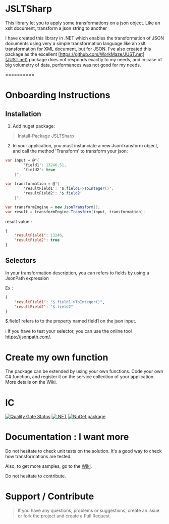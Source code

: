 # JSLTSharp
This library let you to apply some transformations on a json object. Like an xslt document, transform a json string to another

I have created this library in .NET which enables the transformation of JSON documents using very a simple transformation language like an xslt transformation for XML document, but for JSON.
I've also created this package as the excellent [https://github.com/WorkMaze/JUST.net](JUST.net) package does not responds exactly to my needs, and in case of big volumetry of data, performances was not good for my needs.

==========

# Onboarding Instructions 

## Installation

1. Add nuget package: 

> Install-Package JSLTSharp

2. In your application, you must instanciate a new JsonTransform object, and call the method 'Transform' to transform your json: 

```c#
var input = @"{
        'field1': 13246.51,
        'field2': true
    }";
    
var transformation = @"{
        'resultField1': '$.field1->ToInteger()',
        'resultField2': '$.field2'
    }";

var transformEngine = new JsonTransform();
var result = transformEngine.Transform(input, transformation);
```

result value :

```json
{
    "resultField1": 13246,
    "resultField2": true
}
```

## Selectors
In your transformation description, you can refers to fields by using a JsonPath expression

Ex :
```json
{
    "resultField1": "$.field1->ToInteger()",
    "resultField2": "$.field2"
}
```
$.field1 refers to to the property named field1 on the json input.

:information_source: If you have to test your selector, you can use the online tool https://jsonpath.com/.

# Create my own function

The package can be extended by using your own functions. Code your own C# function, and register it on the service collection of your application. More details on the Wiki.

# IC
[![Quality Gate Status](https://sonarcloud.io/api/project_badges/measure?project=mathieumack_JSLTSharp&metric=alert_status)](https://sonarcloud.io/summary/new_code?id=mathieumack_JSLTSharp)
[![.NET](https://github.com/mathieumack/JSLTSharp/actions/workflows/ci.yml/badge.svg)](https://github.com/mathieumack/JSLTSharp/actions/workflows/ci.yml)
[![NuGet package](https://buildstats.info/nuget/JSLTSharp?includePreReleases=true)](https://nuget.org/packages/JSLTSharp)

# Documentation : I want more

Do not hesitate to check unit tests on the solution. It's a good way to check how transformations are tested.

Also, to get more samples, go to the [Wiki](https://github.com/mathieumack/JSLTSharp/wiki). 

Do not hesitate to contribute.


# Support / Contribute
> If you have any questions, problems or suggestions, create an issue or fork the project and create a Pull Request.
